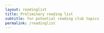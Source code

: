 ```yaml
---
layout: readinglist
title: Preliminary reading list
subtitle: for potential reading club topics
permalink: /readinglist
---
```


